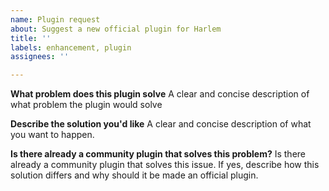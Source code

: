 ```yaml
---
name: Plugin request
about: Suggest a new official plugin for Harlem
title: ''
labels: enhancement, plugin
assignees: ''

---
```


**What problem does this plugin solve**
A clear and concise description of what problem the plugin would solve

**Describe the solution you'd like**
A clear and concise description of what you want to happen.

**Is there already a community plugin that solves this problem?**
Is there already a community plugin that solves this issue. If yes, describe how this solution differs and why should it be made an official plugin.
